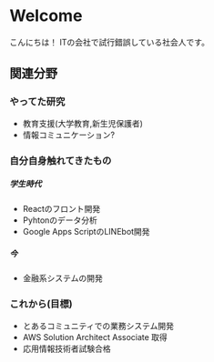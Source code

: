 # Welcome
こんにちは！
ITの会社で試行錯誤している社会人です。

## 関連分野
### やってた研究
- 教育支援(大学教育,新生児保護者)
- 情報コミュニケーション?

### 自分自身触れてきたもの
##### 学生時代
- Reactのフロント開発
- Pyhtonのデータ分析
- Google Apps ScriptのLINEbot開発

##### 今
- 金融系システムの開発

### これから(目標)
- とあるコミュニティでの業務システム開発
- AWS Solution Architect Associate 取得
- 応用情報技術者試験合格
